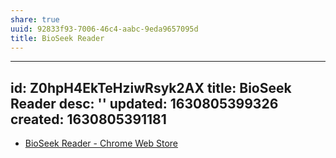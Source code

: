 ```yaml
---
share: true
uuid: 92833f93-7006-46c4-aabc-9eda9657095d
title: BioSeek Reader
---
```

---
id: Z0hpH4EkTeHziwRsyk2AX
title: BioSeek Reader
desc: ''
updated: 1630805399326
created: 1630805391181
---

* [BioSeek Reader - Chrome Web Store](https://chrome.google.com/webstore/detail/bioseek-reader/mkfaibcieogbhcneiohnhggglkdmncmo)
